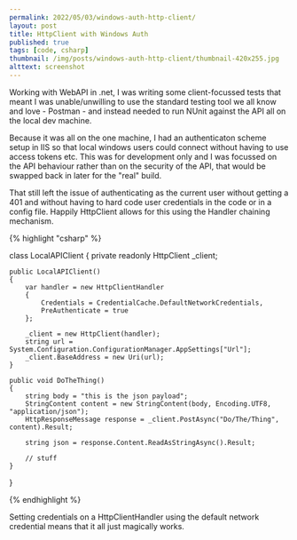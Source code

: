 ```yaml
---
permalink: 2022/05/03/windows-auth-http-client/
layout: post
title: HttpClient with Windows Auth
published: true
tags: [code, csharp]
thumbnail: /img/posts/windows-auth-http-client/thumbnail-420x255.jpg
alttext: screenshot
---
```


Working with WebAPI in .net, I was writing some client-focussed tests that meant I was unable/unwilling to use the standard
testing tool we all know and love - Postman - and instead needed to run NUnit against the API all on the local dev machine.

Because it was all on the one machine, I had an authenticaton scheme setup in IIS so that local windows users could connect
without having to use access tokens etc. This was for development only and I was focussed on the API behaviour rather than on
the security of the API, that would be swapped back in later for the "real" build.

That still left the issue of authenticating as the current user without getting a 401 and without having to hard code user
credentials in the code or in a config file. Happily HttpClient allows for this using the Handler chaining mechanism.

{% highlight "csharp" %}

class LocalAPIClient
{
private readonly HttpClient \_client;

    public LocalAPIClient()
    {
        var handler = new HttpClientHandler
        {
            Credentials = CredentialCache.DefaultNetworkCredentials,
            PreAuthenticate = true
        };

        _client = new HttpClient(handler);
        string url = System.Configuration.ConfigurationManager.AppSettings["Url"];
        _client.BaseAddress = new Uri(url);
    }

    public void DoTheThing()
    {
        string body = "this is the json payload";
        StringContent content = new StringContent(body, Encoding.UTF8, "application/json");
        HttpResponseMessage response = _client.PostAsync("Do/The/Thing", content).Result;

        string json = response.Content.ReadAsStringAsync().Result;

        // stuff
    }

}

{% endhighlight %}

Setting credentials on a HttpClientHandler using the default network credential means that it all just magically works.
